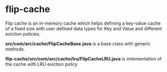 # flip-cache

Flip cache is an in-memory cache which helps defining a key-value cache of a fixed size with user defined data types for Key and Value and different eviction policies.

**src/com/arc/cache/FlipCacheBase.java** is a base class with generic methods.

**flip-cache/src/com/arc/cache/lru/FlipCacheLRU.java** is imlementation of the cache with LRU eviction policy
